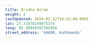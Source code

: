 ```yaml
---
title: Bridha Asram
weight: 2
lastUpdated: 2024-02-22T18:15:00.000Z
lat: 27.71878149875374
long: 85.30949387301058
street_address: '44600, Kathmandu'
---
```


